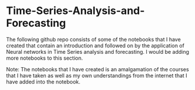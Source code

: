 # Time-Series-Analysis-and-Forecasting

The following github repo consists of some of the notebooks that I have created that contain an introduction and followed on by the application of Neural networks in Time Series 
analysis and forecasting. I would be adding more notebooks to this section.

Note: The notebooks that I have created is an amalgamation of the courses that I have taken as well as my own understandings from the internet that I have added into the notebook.




